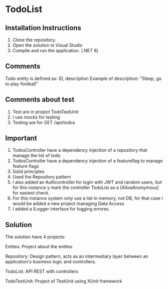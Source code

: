 # TodoList

## Installation Instructions

1. Clone the repository.
2. Open the solution in Visual Studio
3. Compile and run the application.  (.NET 8)

## Comments 

Todo entity is defined as: ID, description
Example of description: "Sleep, go to play football"

## Comments about test

1. Test are in project TodoTestUnit
2. I use mocks for testing
3. Testing are for GET /api/todos

## Important

1. TodosController have a dependency injection of a repository that manage the list of todo
2. TodosController have a dependency injection of a featureflag to manage feature flags
3. Solid principles 
4. Used the Repository pattern
5. I also added an Authcontroller for login with JWT and random users,  but for this instance y mark the controller TodoList as a [AllowAnonymous] for easiest check.
6. For this instance system only use a list in memory, not DB, for that case i would be added a new project managing Data Access
7. I added a ILogger interface for logging errores.

## Solution

The solution have 4 projects: 

Entites: Project about the entites

Repository: Design pattern, acts as an intermediary layer between an application's business logic and controllers.

TodoList: API REST with controllers

TodoTestUnit: Project of TestUnit using XUnit framework


   